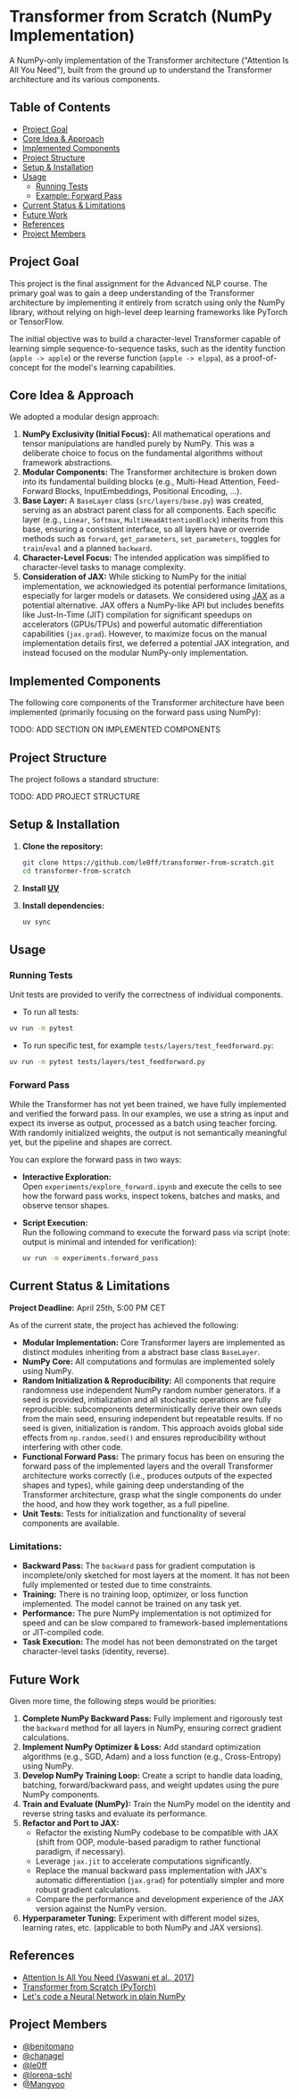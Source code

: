 # Transformer from Scratch (NumPy Implementation)

A NumPy-only implementation of the Transformer architecture ("Attention Is All You Need"), built from the ground up to understand the Transformer architecture and its various components.

## Table of Contents

* [Project Goal](#project-goal)
* [Core Idea & Approach](#core-idea--approach)
* [Implemented Components](#implemented-components)
* [Project Structure](#project-structure)
* [Setup & Installation](#setup--installation)
* [Usage](#usage)
    * [Running Tests](#running-tests)
    * [Example: Forward Pass](#example-forward-pass)
* [Current Status & Limitations](#current-status--limitations)
* [Future Work](#future-work)
* [References](#references)
* [Project Members](#project-members)

## Project Goal

This project is the final assignment for the Advanced NLP course. The primary goal was to gain a deep understanding of the Transformer architecture by implementing it entirely from scratch using only the NumPy library, without relying on high-level deep learning frameworks like PyTorch or TensorFlow.

The initial objective was to build a character-level Transformer capable of learning simple sequence-to-sequence tasks, such as the identity function (`apple -> apple`) or the reverse function (`apple -> elppa`), as a proof-of-concept for the model's learning capabilities.

## Core Idea & Approach

We adopted a modular design approach:

1.  **NumPy Exclusivity (Initial Focus):** All mathematical operations and tensor manipulations are handled purely by NumPy. This was a deliberate choice to focus on the fundamental algorithms without framework abstractions.
2.  **Modular Components:** The Transformer architecture is broken down into its fundamental building blocks (e.g., Multi-Head Attention, Feed-Forward Blocks, InputEmbeddings, Positional Encoding, ...).
3.  **Base Layer:** A `BaseLayer` class (`src/layers/base.py`) was created, serving as an abstract parent class for all components. Each specific layer (e.g., `Linear`, `Softmax`, `MultiHeadAttentionBlock`) inherits from this base, ensuring a consistent interface, so all layers have or override methods such as `forward`, `get_parameters`, `set_parameters`, toggles for `train`/`eval` and a planned `backward`.
4.  **Character-Level Focus:** The intended application was simplified to character-level tasks to manage complexity.
5.  **Consideration of JAX:** While sticking to NumPy for the initial implementation, we acknowledged its potential performance limitations, especially for larger models or datasets. We considered using [JAX](https://github.com/google/jax) as a potential alternative. JAX offers a NumPy-like API but includes benefits like Just-In-Time (JIT) compilation for significant speedups on accelerators (GPUs/TPUs) and powerful automatic differentiation capabilities (`jax.grad`). However, to maximize focus on the manual implementation details first, we deferred a potential JAX integration, and instead focused on the modular NumPy-only implementation.

## Implemented Components

The following core components of the Transformer architecture have been implemented (primarily focusing on the forward pass using NumPy):

TODO: ADD SECTION ON IMPLEMENTED COMPONENTS

## Project Structure

The project follows a standard structure:

TODO: ADD PROJECT STRUCTURE

## Setup & Installation

1. **Clone the repository:**
    ```bash
    git clone https://github.com/le0ff/transformer-from-scratch.git
    cd transformer-from-scratch
    ```

2. **Install [UV](https://docs.astral.sh/uv/getting-started/installation/)**
3. **Install dependencies:**
    ```bash
    uv sync
    ```

## Usage

### Running Tests

Unit tests are provided to verify the correctness of individual components.

- To run all tests:
```bash
uv run -m pytest
```

- To run specific test, for example `tests/layers/test_feedforward.py`:
```bash
uv run -m pytest tests/layers/test_feedforward.py
```

### Forward Pass

While the Transformer has not yet been trained, we have fully implemented and verified the forward pass. In our examples, we use a string as input and expect its inverse as output, processed as a batch using teacher forcing. With randomly initialized weights, the output is not semantically meaningful yet, but the pipeline and shapes are correct.

You can explore the forward pass in two ways:

- **Interactive Exploration:**  
  Open `experiments/explore_forward.ipynb` and execute the cells to see how the forward pass works, inspect tokens, batches and masks, and observe tensor shapes.

- **Script Execution:**  
  Run the following command to execute the forward pass via script (note: output is minimal and intended for verification):
  ```bash
  uv run -m experiments.forward_pass
  ```


## Current Status & Limitations

**Project Deadline:** April 25th, 5:00 PM CET

As of the current state, the project has achieved the following:
- **Modular Implementation:** Core Transformer layers are implemented as distinct modules inheriting from a abstract base class `BaseLayer`.
- **NumPy Core:** All computations and formulas are implemented  solely using NumPy.
- **Random Initialization & Reproducibility:** All components that require randomness use independent NumPy random number generators. If a seed is provided, initialization and all stochastic operations are fully reproducible: subcomponents deterministically derive their own seeds from the main seed, ensuring independent but repeatable results. If no seed is given, initialization is random. This approach avoids global side effects from `np.random.seed()` and ensures reproducibility without interfering with other code.
- **Functional Forward Pass:** The primary focus has been on ensuring the forward pass of the implemented layers and the overall Transformer architecture works correctly (i.e., produces outputs of the expected shapes and types), while gaining deep understanding of the Transformer architecture, grasp what the single components do under the hood, and how they work together, as a full pipeline.
- **Unit Tests:** Tests for initialization and functionality of several components are available.

### Limitations:
- **Backward Pass:** The `backward` pass for gradient computation is incomplete/only sketched for most layers at the moment. It has not been fully implemented or tested due to time constraints.
- **Training:** There is no training loop, optimizer, or loss function implemented. The model cannot be trained on any task yet.
- **Performance:** The pure NumPy implementation is not optimized for speed and can be slow compared to framework-based implementations or JIT-compiled code.
- **Task Execution:** The model has not been demonstrated on the target character-level tasks (identity, reverse).

## Future Work

Given more time, the following steps would be priorities:
1. **Complete NumPy Backward Pass:** Fully implement and rigorously test the `backward` method for all layers in NumPy, ensuring correct gradient calculations.
2. **Implement NumPy Optimizer & Loss:** Add standard optimization algorithms (e.g., SGD, Adam) and a loss function (e.g., Cross-Entropy) using NumPy.
3. **Develop NumPy Training Loop:** Create a script to handle data loading, batching, forward/backward pass, and weight updates using the pure NumPy components.
4. **Train and Evaluate (NumPy):** Train the NumPy model on the identity and reverse string tasks and evaluate its performance.
5. **Refactor and Port to JAX:**
    - Refactor the existing NumPy codebase to be compatible with JAX (shift from OOP, module-based paradigm to rather functional paradigm, if necessary).
    - Leverage `jax.jit` to accelerate computations significantly.
    - Replace the manual backward pass implementation with JAX's automatic differentiation (`jax.grad`) for potentially simpler and more robust gradient calculations.
    - Compare the performance and development experience of the JAX version against the NumPy version.
6. **Hyperparameter Tuning:** Experiment with different model sizes, learning rates, etc. (applicable to both NumPy and JAX versions).

## References

- [Attention Is All You Need (Vaswani et al., 2017)](https://arxiv.org/abs/1706.03762)
- [Transformer from Scratch (PyTorch)](https://www.kaggle.com/code/aisuko/transformer-from-scratch/notebook)
- [Let's code a Neural Network in plain NumPy](https://medium.com/data-science/lets-code-a-neural-network-in-plain-numpy-ae7e74410795)

## Project Members

- [@benitomano](https://github.com/benitomano)
- [@chanagel](https://github.com/chanagel)
- [@le0ff](https://github.com/le0ff)
- [@lorena-schl](https://github.com/lorena-schl)
- [@Mangyoo](https://github.com/Mangyoo)
